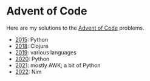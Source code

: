 # Advent of Code

Here are my solutions to the [Advent of Code][aoc] problems.

[aoc]: https://adventofcode.com

* [2015](./aoc2015/): Python
* [2018](./aoc2018/): Clojure
* [2019](./aoc2019/): various languages
* [2020](./aoc2020/): Python
* [2021](./aoc2021/): mostly AWK; a bit of Python
* [2022](./aoc2022/): Nim

